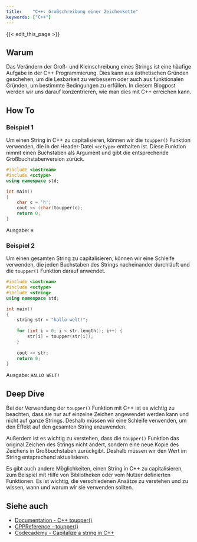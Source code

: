 ```yaml
---
title:    "C++: Großschreibung einer Zeichenkette"
keywords: ["C++"]
---
```


{{< edit_this_page >}}

## Warum
Das Verändern der Groß- und Kleinschreibung eines Strings ist eine häufige Aufgabe in der C++ Programmierung. Dies kann aus ästhetischen Gründen geschehen, um die Lesbarkeit zu verbessern oder auch aus funktionalen Gründen, um bestimmte Bedingungen zu erfüllen. In diesem Blogpost werden wir uns darauf konzentrieren, wie man dies mit C++ erreichen kann.

## How To

### Beispiel 1

Um einen String in C++ zu capitalisieren, können wir die `toupper()` Funktion verwenden, die in der Header-Datei `<cctype>` enthalten ist. Diese Funktion nimmt einen Buchstaben als Argument und gibt die entsprechende Großbuchstabenversion zurück.

```C++
#include <iostream> 
#include <cctype> 
using namespace std; 

int main() 
{ 
    char c = 'h';
    cout << (char)toupper(c); 
    return 0; 
} 
```
Ausgabe: `H`

### Beispiel 2

Um einen gesamten String zu capitalisieren, können wir eine Schleife verwenden, die jeden Buchstaben des Strings nacheinander durchläuft und die `toupper()` Funktion darauf anwendet.

```C++
#include <iostream> 
#include <cctype> 
#include <string>
using namespace std; 

int main() 
{ 
    string str = "hallo welt!"; 
  
    for (int i = 0; i < str.length(); i++) { 
        str[i] = toupper(str[i]); 
    } 
  
    cout << str;
    return 0; 
} 
```
Ausgabe: `HALLO WELT!`

## Deep Dive

Bei der Verwendung der `toupper()` Funktion mit C++ ist es wichtig zu beachten, dass sie nur auf einzelne Zeichen angewendet werden kann und nicht auf ganze Strings. Deshalb müssen wir eine Schleife verwenden, um den Effekt auf den gesamten String anzuwenden.

Außerdem ist es wichtig zu verstehen, dass die `toupper()` Funktion das original Zeichen des Strings nicht ändert, sondern eine neue Kopie des Zeichens in Großbuchstaben zurückgibt. Deshalb müssen wir den Wert im String entsprechend aktualisieren.

Es gibt auch andere Möglichkeiten, einen String in C++ zu capitalisieren, zum Beispiel mit Hilfe von Bibliotheken oder vom Nutzer definierten Funktionen. Es ist wichtig, die verschiedenen Ansätze zu verstehen und zu wissen, wann und warum wir sie verwenden sollten.

## Siehe auch
- [Documentation - C++ toupper()](https://www.geeksforgeeks.org/toupper-function-in-c/)
- [CPPReference - toupper()](https://en.cppreference.com/w/cpp/string/byte/toupper)
- [Codecademy - Capitalize a string in C++](https://www.codecademy.com/forum_questions/5239e3bd5923788287001126)